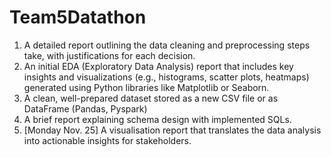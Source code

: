 # Team5Datathon
1. A detailed report outlining the data cleaning and preprocessing steps take, with justifications for each decision.
2. An initial EDA (Exploratory Data Analysis) report that includes key insights and visualizations (e.g., histograms, scatter plots, heatmaps) generated using Python libraries like Matplotlib or Seaborn.
3. A clean, well-prepared dataset stored as a new CSV file or as DataFrame (Pandas, Pyspark)
4. A brief report explaining schema design with implemented SQLs.
5. [Monday Nov. 25] A visualisation report that translates the data analysis into actionable insights for stakeholders.
